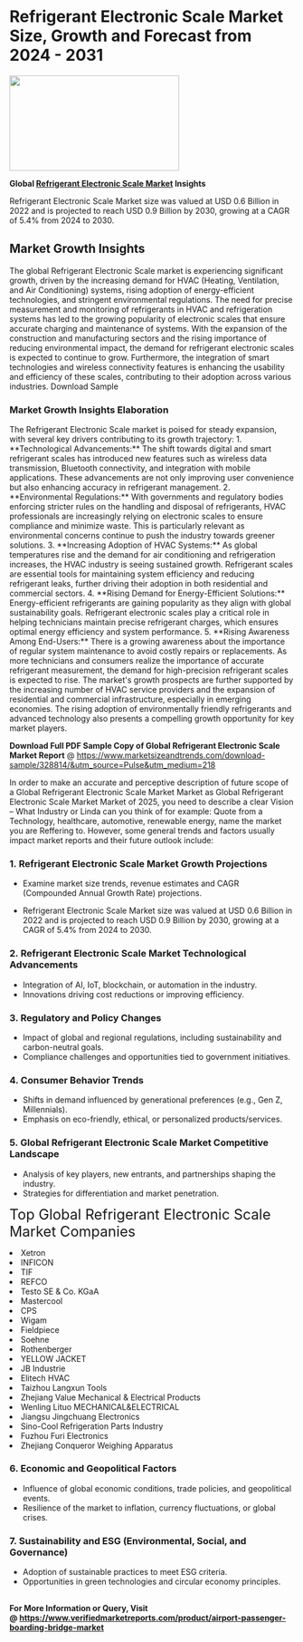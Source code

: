 <H1>Refrigerant Electronic Scale Market Size, Growth and Forecast from 2024 - 2031</H1><img class="aligncenter size-medium wp-image-584254" src="https://thirdeyenews.in/wp-content/uploads/2024/09/Global-Market-Research-300x168.jpeg" alt="" width="300" height="168" /><p><strong>Global&nbsp;<a href="https://www.marketsizeandtrends.com/download-sample/328814/&amp;utm_source=Pulse&amp;utm_medium=218">Refrigerant Electronic Scale Market</a> Insights</strong></p><p>Refrigerant Electronic Scale Market size was valued at USD 0.6 Billion in 2022 and is projected to reach USD 0.9 Billion by 2030, growing at a CAGR of 5.4% from 2024 to 2030.</p><p><h2>Market Growth Insights</h2> The global Refrigerant Electronic Scale market is experiencing significant growth, driven by the increasing demand for HVAC (Heating, Ventilation, and Air Conditioning) systems, rising adoption of energy-efficient technologies, and stringent environmental regulations. The need for precise measurement and monitoring of refrigerants in HVAC and refrigeration systems has led to the growing popularity of electronic scales that ensure accurate charging and maintenance of systems. With the expansion of the construction and manufacturing sectors and the rising importance of reducing environmental impact, the demand for refrigerant electronic scales is expected to continue to grow. Furthermore, the integration of smart technologies and wireless connectivity features is enhancing the usability and efficiency of these scales, contributing to their adoption across various industries. Download Sample <h3>Market Growth Insights Elaboration</h3> The Refrigerant Electronic Scale market is poised for steady expansion, with several key drivers contributing to its growth trajectory: 1. **Technological Advancements:** The shift towards digital and smart refrigerant scales has introduced new features such as wireless data transmission, Bluetooth connectivity, and integration with mobile applications. These advancements are not only improving user convenience but also enhancing accuracy in refrigerant management. 2. **Environmental Regulations:** With governments and regulatory bodies enforcing stricter rules on the handling and disposal of refrigerants, HVAC professionals are increasingly relying on electronic scales to ensure compliance and minimize waste. This is particularly relevant as environmental concerns continue to push the industry towards greener solutions. 3. **Increasing Adoption of HVAC Systems:** As global temperatures rise and the demand for air conditioning and refrigeration increases, the HVAC industry is seeing sustained growth. Refrigerant scales are essential tools for maintaining system efficiency and reducing refrigerant leaks, further driving their adoption in both residential and commercial sectors. 4. **Rising Demand for Energy-Efficient Solutions:** Energy-efficient refrigerants are gaining popularity as they align with global sustainability goals. Refrigerant electronic scales play a critical role in helping technicians maintain precise refrigerant charges, which ensures optimal energy efficiency and system performance. 5. **Rising Awareness Among End-Users:** There is a growing awareness about the importance of regular system maintenance to avoid costly repairs or replacements. As more technicians and consumers realize the importance of accurate refrigerant measurement, the demand for high-precision refrigerant scales is expected to rise. The market's growth prospects are further supported by the increasing number of HVAC service providers and the expansion of residential and commercial infrastructure, especially in emerging economies. The rising adoption of environmentally friendly refrigerants and advanced technology also presents a compelling growth opportunity for key market players. </p><p><span class=""><strong>Download Full PDF Sample Copy of Global Refrigerant Electronic Scale Market Report</strong> @ <a href="https://www.marketsizeandtrends.com/download-sample/328814/&amp;utm_source=Pulse&amp;utm_medium=218" target="_blank">https://www.marketsizeandtrends.com/download-sample/328814/&amp;utm_source=Pulse&amp;utm_medium=218</a></span></p><p>In order to make an accurate and perceptive description of future scope of a Global&nbsp;Refrigerant Electronic Scale Market Market as Global&nbsp;Refrigerant Electronic Scale Market Market of 2025, you need to describe a clear Vision &ndash; What Industry or Linda can you think of for example: Quote from a Technology, healthcare, automotive, renewable energy, name the market you are Reffering to. However, some general trends and factors usually impact market reports and their future outlook include:</p><h3>1.&nbsp;<strong>Refrigerant Electronic Scale Market Growth Projections</strong></h3><ul><li>Examine market size trends, revenue estimates and CAGR (Compounded Annual Growth Rate) projections.</li><li><p>Refrigerant Electronic Scale Market size was valued at USD 0.6 Billion in 2022 and is projected to reach USD 0.9 Billion by 2030, growing at a CAGR of 5.4% from 2024 to 2030.</p></li></ul><h3>2.&nbsp;<strong>Refrigerant Electronic Scale Market Technological Advancements</strong></h3><ul><li>Integration of AI, IoT, blockchain, or automation in the industry.</li><li>Innovations driving cost reductions or improving efficiency.</li></ul><h3>3.&nbsp;<strong>Regulatory and Policy Changes</strong></h3><ul><li>Impact of global and regional regulations, including sustainability and carbon-neutral goals.</li><li>Compliance challenges and opportunities tied to government initiatives.</li></ul><h3>4.&nbsp;<strong>Consumer Behavior Trends</strong></h3><ul><li>Shifts in demand influenced by generational preferences (e.g., Gen Z, Millennials).</li><li>Emphasis on eco-friendly, ethical, or personalized products/services.</li></ul><h3>5.&nbsp;<strong>Global Refrigerant Electronic Scale Market Competitive Landscape</strong></h3><ul><li>Analysis of key players, new entrants, and partnerships shaping the industry.</li><li>Strategies for differentiation and market penetration.</li></ul><p data-pm-slice="1 1 []"><span style="color: inherit; font-family: inherit; font-size: 25px;">Top Global Refrigerant Electronic Scale Market Companies</span></p><div class="" data-test-id=""><p><li>Xetron</li><li> INFICON</li><li> TIF</li><li> REFCO</li><li> Testo SE & Co. KGaA</li><li> Mastercool</li><li> CPS</li><li> Wigam</li><li> Fieldpiece</li><li> Soehne</li><li> Rothenberger</li><li> YELLOW JACKET</li><li> JB Industrie</li><li> Elitech HVAC</li><li> Taizhou Langxun Tools</li><li> Zhejiang Value Mechanical & Electrical Products</li><li> Wenling Lituo MECHANICAL&ELECTRICAL</li><li> Jiangsu Jingchuang Electronics</li><li> Sino-Cool Refrigeration Parts Industry</li><li> Fuzhou Furi Electronics</li><li> Zhejiang Conqueror Weighing Apparatus</li></p></div><h3>6.&nbsp;<strong>Economic and Geopolitical Factors</strong></h3><ul><li>Influence of global economic conditions, trade policies, and geopolitical events.</li><li>Resilience of the market to inflation, currency fluctuations, or global crises.</li></ul><h3>7.&nbsp;<strong>Sustainability and ESG (Environmental, Social, and Governance)</strong></h3><ul><li>Adoption of sustainable practices to meet ESG criteria.</li><li>Opportunities in green technologies and circular economy principles.</li></ul><h2><strong style="font-size: 14px;">For More Information or Query, Visit @&nbsp;</strong><a style="background-color: #ffffff; font-size: 14px;" href="https://www.marketsizeandtrends.com/report/refrigerant-electronic-scale-market/" target="_blank">https://www.verifiedmarketreports.com/product/airport-passenger-boarding-bridge-market</a></h2>
